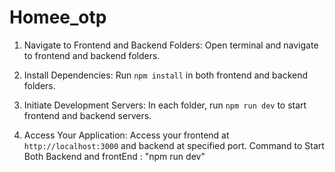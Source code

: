 # Homee_otp
1. Navigate to Frontend and Backend Folders:
   Open terminal and navigate to frontend and backend folders.

2. Install Dependencies:
   Run `npm install` in both frontend and backend folders.

3. Initiate Development Servers:
   In each folder, run `npm run dev` to start frontend and backend servers.

4. Access Your Application:
   Access your frontend at `http://localhost:3000` and backend at specified port.
Command to Start Both Backend and frontEnd  : "npm run dev"
